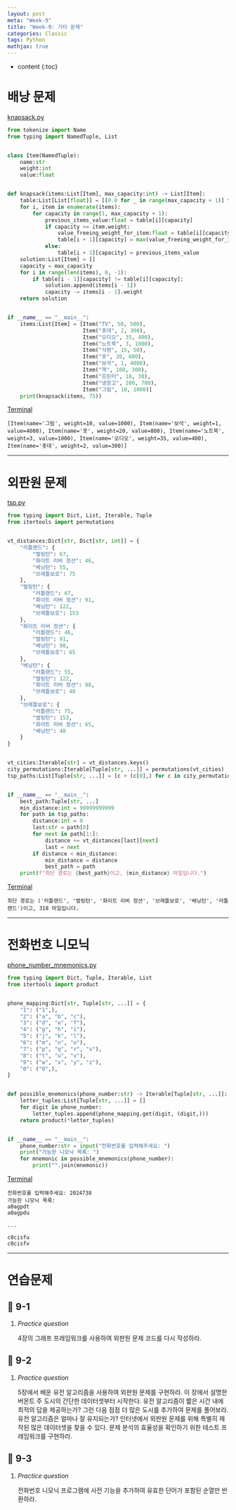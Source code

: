 ```yaml
---
layout: post
meta: "Week-9"
title: "Week-9: 기타 문제"
categories: Classic
tags: Python
mathjax: true
---
```


* content
{:toc}
# 배낭 문제

<u>knapsack.py</u>

```python
from tokenize import Name
from typing import NamedTuple, List


class Item(NamedTuple):
    name:str
    weight:int
    value:float


def knapsack(items:List[Item], max_capacity:int) -> List[Item]:
    table:List[List[float]] = [[0.0 for _ in range(max_capacity + 1)] for _ in range(len(items) + 1)]
    for i, item in enumerate(items):
        for capacity in range(1, max_capacity + 1):
            previous_items_value:float = table[i][capacity]
            if capacity >= item.weight:
                value_freeing_weight_for_item:float = table[i][capacity - item.weight]
                table[i + 1][capacity] = max(value_freeing_weight_for_item + item.value, previous_items_value)
            else:
                table[i + 1][capacity] = previous_items_value
    solution:List[Item] = []
    capacity = max_capacity
    for i in range(len(items), 0, -1):
        if table[i - 1][capacity] != table[i][capacity]:
            solution.append(items[i - 1])
            capacity -= items[i - 1].weight
    return solution


if __name__ == "__main__":
    items:List[Item] = [Item("TV", 50, 500),
                        Item("촛대", 2, 300),
                        Item("오디오", 35, 400),
                        Item("노트북", 3, 1000),
                        Item("식량", 15, 50),
                        Item("옷", 20, 800),
                        Item("보석", 1, 4000),
                        Item("책", 100, 300),
                        Item("프린터", 18, 30),
                        Item("냉장고", 200, 700),
                        Item("그림", 10, 1000)]
    print(knapsack(items, 75))
```



<u>Terminal</u>

```
[Item(name='그림', weight=10, value=1000), Item(name='보석', weight=1, value=4000), Item(name='옷', weight=20, value=800), Item(name='노트북', weight=3, value=1000), Item(name='오디오', weight=35, value=400), Item(name='촛대', weight=2, value=300)]
```



---

# 외판원 문제

<u>tsp.py</u>

```python
from typing import Dict, List, Iterable, Tuple
from itertools import permutations


vt_distances:Dict[str, Dict[str, int]] = {
    "러틀랜드": {
        "벌링턴": 67,
        "화이트 리버 정션": 46,
        "베닝턴": 55,
        "브래틀보로": 75
    },
    "벌링턴": {
        "러틀랜드": 67,
        "화이트 리버 정션": 91,
        "베닝턴": 122,
        "브래틀보로": 153
    },
    "화이트 리버 정션": {
        "러틀랜드": 46,
        "벌링턴": 91,
        "베닝턴": 98,
        "브래틀보로": 65
    },
    "베닝턴": {
        "러틀랜드": 55,
        "벌링턴": 122,
        "화이트 리버 정션": 98,
        "브래틀보로": 40
    },
    "브래틀보로": {
        "러틀랜드": 75,
        "벌링턴": 153,
        "화이트 리버 정션": 65,
        "베닝턴": 40
    }
}


vt_cities:Iterable[str] = vt_distances.keys()
city_permutations:Iterable[Tuple[str, ...]] = permutations(vt_cities)
tsp_paths:List[Tuple[str, ...]] = [c + (c[0],) for c in city_permutations]


if __name__ == "__main__":
    best_path:Tuple[str, ...]
    min_distance:int = 99999999999
    for path in tsp_paths:
        distance:int = 0
        last:str = path[0]
        for next in path[1:]:
            distance += vt_distances[last][next]
            last = next
        if distance < min_distance:
            min_distance = distance
            best_path = path
    print(f"최단 경로는 {best_path}이고, {min_distance} 마일입니다.")
```



<u>Terminal</u>

```
최단 경로는 ('러틀랜드', '벌링턴', '화이트 리버 정션', '브래틀보로', '베닝턴', '러틀랜드')이고, 318 마일입니다.
```



---

# 전화번호 니모닉

<u>phone_number_mnemonics.py</u>

```python
from typing import Dict, Tuple, Iterable, List
from itertools import product


phone_mapping:Dict[str, Tuple[str, ...]] = {
    "1": ("1",),
    "2": ("a", "b", "c"),
    "3": ("d", "e", "f"),
    "4": ("g", "h", "i"),
    "5": ("j", "k", "l"),
    "6": ("m", "n", "o"),
    "7": ("p", "q", "r", "s"),
    "8": ("t", "u", "v"),
    "9": ("w", "x", "y", "z"),
    "0": ("0",),
}


def possible_mnemonics(phone_number:str) -> Iterable[Tuple[str, ...]]:
    letter_tuples:List[Tuple[str, ...]] = []
    for digit in phone_number:
        letter_tuples.append(phone_mapping.get(digit, (digit,)))
    return product(*letter_tuples)


if __name__ == "__main__":
    phone_number:str = input("전화번호를 입력해주세요: ")
    print("가능한 니모닉 목록: ")
    for mnemonic in possible_mnemonics(phone_number):
        print("".join(mnemonic))
```



<u>Terminal</u>

```
전화번호를 입력해주세요: 2024738
가능한 니모닉 목록: 
a0agpdt
a0agpdu

...

c0cisfu
c0cisfv
```



---

# 연습문제

## 📝 9-1

1. *Practice question*

   4장의 그래프 프레임워크를 사용하여 외판원 문제 코드를 다시 작성하라.





## 📝 9-2

1. *Practice question*

   5장에서 배운 유전 알고리즘을 사용하여 외판원 문제를 구현하라. 이 장에서 설명한 버몬트 주 도시의 간단한 데이터셋부터 시작한다. 유전 알고리즘이 짧은 시간 내에 최적의 답을 제공하는가? 그런 다음 점점 더 많은 도시를 추가하여 문제를 풀어보라. 유전 알고리즘은 얼마나 잘 유지되는가? 인터넷에서 외판원 문제를 위해 특별히 제작된 많은 데이터셋을 찾을 수 있다. 문제 분석의 효율성을 확인하기 위한 테스트 프레임워크를 구현하라.





## 📝 9-3

1. *Practice question*

   전화번호 니모닉 프로그램에 사전 기능을 추가하여 유효한 단어가 포함된 순열만 반환하라.





